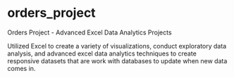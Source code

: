 # orders_project
Orders Project - Advanced Excel Data Analytics Projects

Utilized Excel to create a variety of visualizations, conduct exploratory data analysis, and advanced excel data analytics techniques to create responsive datasets that are work with databases to update when new data comes in.
